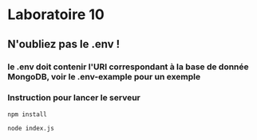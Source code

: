 # Laboratoire 10 

## N'oubliez pas le .env ! 

### le .env doit contenir l'URI correspondant à la base de donnée MongoDB, voir le .env-example pour un exemple 

### Instruction pour lancer le serveur 

```
npm install
```

```
node index.js
```
